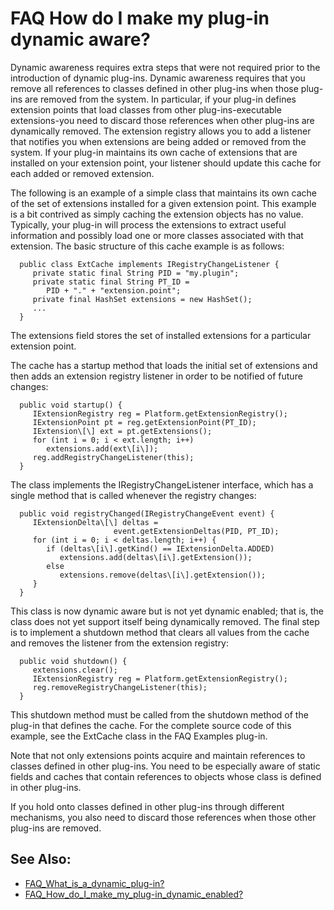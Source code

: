 

FAQ How do I make my plug-in dynamic aware?
===========================================

Dynamic awareness requires extra steps that were not required prior to the introduction of dynamic plug-ins. Dynamic awareness requires that you remove all references to classes defined in other plug-ins when those plug-ins are removed from the system. In particular, if your plug-in defines extension points that load classes from other plug-ins-executable extensions-you need to discard those references when other plug-ins are dynamically removed. The extension registry allows you to add a listener that notifies you when extensions are being added or removed from the system. If your plug-in maintains its own cache of extensions that are installed on your extension point, your listener should update this cache for each added or removed extension.

The following is an example of a simple class that maintains its own cache of the set of extensions installed for a given extension point. This example is a bit contrived as simply caching the extension objects has no value. Typically, your plug-in will process the extensions to extract useful information and possibly load one or more classes associated with that extension. The basic structure of this cache example is as follows:

      public class ExtCache implements IRegistryChangeListener {
         private static final String PID = "my.plugin";
         private static final String PT_ID = 
            PID + "." + "extension.point";
         private final HashSet extensions = new HashSet();
         ...
      }

The extensions field stores the set of installed extensions for a particular extension point.

The cache has a startup method that loads the initial set of extensions and then adds an extension registry listener in order to be notified of future changes:

      public void startup() {
         IExtensionRegistry reg = Platform.getExtensionRegistry();
         IExtensionPoint pt = reg.getExtensionPoint(PT_ID);
         IExtension\[\] ext = pt.getExtensions();
         for (int i = 0; i < ext.length; i++)
            extensions.add(ext\[i\]);
         reg.addRegistryChangeListener(this);
      }

The class implements the IRegistryChangeListener interface, which has a single method that is called whenever the registry changes:

      public void registryChanged(IRegistryChangeEvent event) {
         IExtensionDelta\[\] deltas = 
                           event.getExtensionDeltas(PID, PT_ID);
         for (int i = 0; i < deltas.length; i++) {
            if (deltas\[i\].getKind() == IExtensionDelta.ADDED)
               extensions.add(deltas\[i\].getExtension());
            else
               extensions.remove(deltas\[i\].getExtension());
         }
      }

This class is now dynamic aware but is not yet dynamic enabled; that is, the class does not yet support itself being dynamically removed. The final step is to implement a shutdown method that clears all values from the cache and removes the listener from the extension registry:

      public void shutdown() {
         extensions.clear();
         IExtensionRegistry reg = Platform.getExtensionRegistry();
         reg.removeRegistryChangeListener(this);
      }

This shutdown method must be called from the shutdown method of the plug-in that defines the cache. For the complete source code of this example, see the ExtCache class in the FAQ Examples plug-in.

Note that not only extensions points acquire and maintain references to classes defined in other plug-ins. You need to be especially aware of static fields and caches that contain references to objects whose class is defined in other plug-ins.

If you hold onto classes defined in other plug-ins through different mechanisms, you also need to discard those references when those other plug-ins are removed.

See Also:
---------

*   [FAQ\_What\_is\_a\_dynamic_plug-in?](./FAQ_What_is_a_dynamic_plug-in.md "FAQ What is a dynamic plug-in?")
*   [FAQ\_How\_do\_I\_make\_my\_plug-in\_dynamic\_enabled?](./FAQ_How_do_I_make_my_plug-in_dynamic_enabled.md "FAQ How do I make my plug-in dynamic enabled?")

